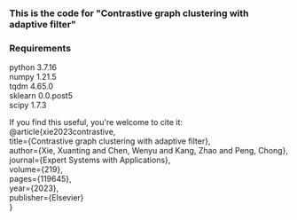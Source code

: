 ### This is the code for "Contrastive graph clustering with adaptive filter"

### Requirements
python                   3.7.16           
numpy                    1.21.5 <br>
tqdm                     4.65.0 <br>
sklearn                  0.0.post5 <br>
scipy                    1.7.3 <br>

If you find this useful, you're welcome to cite it:<br>
@article{xie2023contrastive,<br>
  title={Contrastive graph clustering with adaptive filter},<br>
  author={Xie, Xuanting and Chen, Wenyu and Kang, Zhao and Peng, Chong},<br>
  journal={Expert Systems with Applications},<br>
  volume={219},<br>
  pages={119645},<br>
  year={2023},<br>
  publisher={Elsevier}<br>
}
